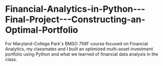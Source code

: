 # Financial-Analytics-in-Python---Final-Project---Constructing-an-Optimal-Portfolio
For Maryland-College Park's BMSO 758F course focused on Financial Analytics, my classmates and I built an optimized multi-asset investment portfolio using Python and what we learned of financial data analysis in the class.
